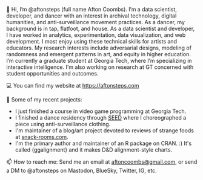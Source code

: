 
👋 Hi, I’m @aftonsteps (full name Afton Coombs). I’m a data scientist, developer, and dancer with an interest in archival technology, digital humanities, and anti-surveillance movement practices. As a dancer, my background is in tap, flatfoot, and house. As a data scientist and developer, I have worked in analytics, experimentation, data visualization, and web development. I most enjoy using these technical skills for artists and educators. My research interests include adversarial designs, modeling of randomness and emergent patterns in art, and equity in higher education. I’m currently a graduate student at Georgia Tech, where I’m specializing in interactive intelligence. I'm also working on research at GT concerned with student opportunities and outcomes.

💻 You can find my website at https://aftonsteps.com

🌱 Some of my recent projects:

- I just finished a course in video game programming at Georgia Tech.
- I finished a dance residency through [SEED](https://www.piyodaflow.com/seed) where I choreographed a piece using anti-surveillance clothing. 
- I'm maintainer of a blog/art project devoted to reviews of strange foods at [snack-rooms.com](https://www.snack-rooms.com).
- I'm the primary author and maintainer of an R package on CRAN. :) It's called {ggalignment} and it makes D&D alignment-style charts.

📫 How to reach me: Send me an email at aftoncoombs@gmail.com, or send a DM to @aftonsteps on Mastodon, BlueSky, Twitter, IG, etc.

<!---
aftonsteps/aftonsteps is a ✨ special ✨ repository because its `README.md` (this file) appears on your GitHub profile.
You can click the Preview link to take a look at your changes.
--->
